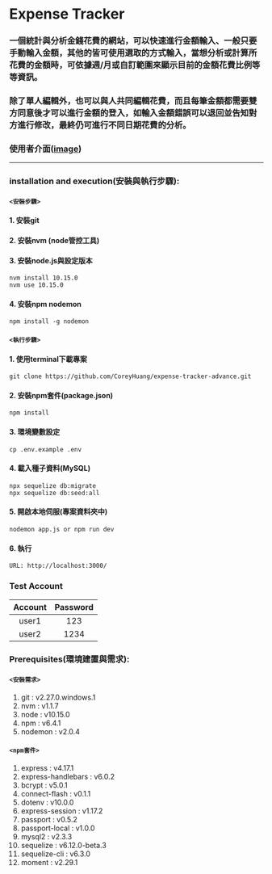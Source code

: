 # Expense Tracker
### 一個統計與分析金錢花費的網站，可以快速進行金額輸入、一般只要手動輸入金額，其他的皆可使用選取的方式輸入，當想分析或計算所花費的金額時，可依據週/月或自訂範圍來顯示目前的金額花費比例等等資訊。
### 除了單人編輯外，也可以與人共同編輯花費，而且每筆金額都需要雙方同意後才可以進行金額的登入，如輸入金額錯誤可以退回並告知對方進行修改，最終仍可進行不同日期花費的分析。

### 使用者介面([image](https://github.com/CoreyHuang/twitter-fullstack/blob/f/addReadme/twitter-wireframe.png))

---

### installation and execution(安裝與執行步驟):
#### `<安裝步驟>`
#### 1. 安裝git
#### 2. 安裝nvm (node管控工具)
#### 3. 安裝node.js與設定版本
```
nvm install 10.15.0
nvm use 10.15.0
```
#### 4. 安裝npm nodemon
```
npm install -g nodemon
```

#### `<執行步驟>`
#### 1. 使用terminal下載專案
```
git clone https://github.com/CoreyHuang/expense-tracker-advance.git
```
#### 2. 安裝npm套件(package.json)
```
npm install
```
#### 3. 環境變數設定
```
cp .env.example .env
```
#### 4. 載入種子資料(MySQL)
```
npx sequelize db:migrate
npx sequelize db:seed:all
```
#### 5. 開啟本地伺服(專案資料夾中)
```
nodemon app.js or npm run dev
```
#### 6. 執行
```
URL: http://localhost:3000/
```

### Test Account
|Account|Password|
|:-----:|:------:|
|user1|123|
|user2|1234|


### Prerequisites(環境建置與需求):
#### `<安裝需求>`
 1. git : v2.27.0.windows.1
 2. nvm : v1.1.7
 3. node : v10.15.0
 4. npm : v6.4.1
 5. nodemon : v2.0.4
#### `<npm套件>`
 1. express : v4.17.1
 2. express-handlebars : v6.0.2
 3. bcrypt : v5.0.1
 4. connect-flash : v0.1.1
 5. dotenv : v10.0.0
 6. express-session : v1.17.2
 7. passport : v0.5.2
 8. passport-local : v1.0.0
 9. mysql2 : v2.3.3
 10. sequelize : v6.12.0-beta.3
 11. sequelize-cli : v6.3.0
 12. moment : v2.29.1

